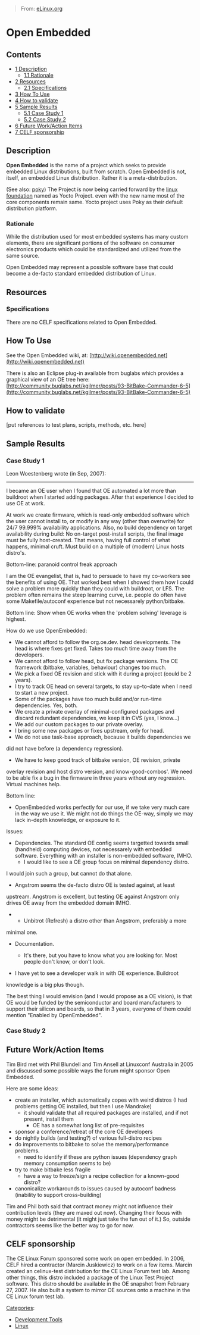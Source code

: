 > From: [eLinux.org](http://eLinux.org/Open_Embedded "http://eLinux.org/Open_Embedded")


# Open Embedded



## Contents

-   [1 Description](#description)
    -   [1.1 Rationale](#rationale)
-   [2 Resources](#resources)
    -   [2.1 Specifications](#specifications)
-   [3 How To Use](#how-to-use)
-   [4 How to validate](#how-to-validate)
-   [5 Sample Results](#sample-results)
    -   [5.1 Case Study 1](#case-study-1)
    -   [5.2 Case Study 2](#case-study-2)
-   [6 Future Work/Action Items](#future-work-action-items)
-   [7 CELF sponsorship](#celf-sponsorship)

## Description

**Open Embedded** is the name of a project which seeks to provide
embedded Linux distributions, built from scratch. Open Embedded is not,
itself, an embedded Linux distribution. Rather it is a
meta-distribution.

(See also: [poky](http://eLinux.org/Poky "Poky")) The Project is now being carried
forward by the [linux foundation](http://www.linuxfoundation.org/) named
as Yocto Project. even with the new name most of the core components
remain same. Yocto project uses Poky as their default distribution
platform.

### Rationale

While the distribution used for most embedded systems has many custom
elements, there are significant portions of the software on consumer
electronics products which could be standardized and utilized from the
same source.

Open Embedded may represent a possible software base that could become a
de-facto standard embedded distribution of Linux.

## Resources

### Specifications

There are no CELF specifications related to Open Embedded.

## How To Use

See the Open Embedded wiki, at:
[http://wiki.openembedded.net](http://wiki.openembedded.net)

There is also an Eclipse plug-in available from buglabs which provides a
graphical view of an OE tree here:
[http://community.buglabs.net/kgilmer/posts/93-BitBake-Commander-6-5](http://community.buglabs.net/kgilmer/posts/93-BitBake-Commander-6-5)

## How to validate

[put references to test plans, scripts, methods, etc. here]

## Sample Results

### Case Study 1

Leon Woestenberg wrote (in Sep, 2007):

* * * * *

I became an OE user when I found that OE automated a lot more than
buildroot when I started adding packages. After that experience I
decided to use OE at work.

At work we create firmware, which is read-only embedded software which
the user cannot install to, or modify in any way (other than overwrite)
for 24/7 99.999% availability applications. Also, no build dependency on
target availability during build: No on-target post-install scripts, the
final image must be fully host-created. That means, having full control
of what happens, minimal cruft. Must build on a multiple of (modern)
Linux hosts distro's.

Bottom-line: paranoid control freak approach

I am the OE evangelist, that is, had to persuade to have my co-workers
see the benefits of using OE. That worked best when I showed them how I
could solve a problem more quickly than they could with buildroot, or
LFS. The problem often remains the steep learning curve, i.e. people do
often have some Makefile/autoconf experience but not necessarely
python/bitbake.

Bottom line: Show when OE works when the 'problem solving' leverage is
highest.

How do we use OpenEmbedded:

-   We cannot afford to follow the org.oe.dev. head developments. The
    head is where fixes get fixed. Takes too much time away from the
    developers.
-   We cannot afford to follow head, but fix package versions. The OE
    framework (bitbake, variables, behaviour) changes too much.
-   We pick a fixed OE revision and stick with it during a project
    (could be 2 years).
-   I try to track OE head on several targets, to stay up-to-date when I
    need to start a new project.
-   Some of the packages have too much build and/or run-time
    dependencies. Yes, both.
-   We create a private overlay of minimal-configured packages and
    discard redundant dependencies, we keep it in CVS (yes, I know...)
-   We add our custom packages to our private overlay.
-   I bring some new packages or fixes upstream, only for head.
-   We do not use task-base approach, because it builds dependencies we

did not have before (a dependency regression).

-   We have to keep good track of bitbake version, OE revision, private

overlay revision and host distro version, and know-good-combos'. We need
to be able fix a bug in the firmware in three years without any
regression. Virtual machines help.

Bottom line:

-   OpenEmbedded works perfectly for our use, if we take very much care
    in the way we use it. We might not do things the OE-way, simply we
    may lack in-depth knowledge, or exposure to it.

Issues:

-   Dependencies. The standard OE config seems targetted towards small
    (handheld) computing devices, not necessarely with embedded
    software. Everything with an installer is non-embedded software,
    IMHO.
    -   I would like to see a OE group focus on minimal dependency
        distro.

I would join such a group, but cannot do that alone.

-   Angstrom seems the de-facto distro OE is tested against, at least

upstream. Angstrom is excellent, but testing OE against Angstrom only
drives OE away from the embedded domain IMHO.

-   -   Unbitrot (Refresh) a distro other than Angstrom, preferably a
        more

minimal one.

-   Documentation.
    -   It's there, but you have to know what you are looking for. Most
        people don't know, or don't look.

-   I have yet to see a developer walk in with OE experience. Buildroot

knowledge is a big plus though.

The best thing I would envision (and I would propose as a OE vision), is
that OE would be funded by the semiconductor and board manufacturers to
support their silicon and boards, so that in 3 years, everyone of them
could mention "Enabled by OpenEmbedded".

### Case Study 2

## Future Work/Action Items

Tim Bird met with Phil Blundell and Tim Ansell at Linuxconf Australia in
2005 and discussed some possible ways the forum might sponsor Open
Embedded.

Here are some ideas:

-   create an installer, which automatically copes with weird distros (I
    had problems getting OE installed, but then I use Mandrake)
    -   it should validate that all required packages are installed, and
        if not present, install them
        -   OE has a somewhat long list of pre-requisites
-   sponsor a conference/retreat of the core OE developers
-   do nightly builds (and testing?) of various full-distro recipes
-   do improvements to bitbake to solve the memory/performance problems.
    -   need to identify if these are python issues (dependency graph
        memory consumption seems to be)
-   try to make bitbake less fragile
    -   have a way to freeze/sign a recipe collection for a known-good
        distro?
-   canonicalize workarounds to issues caused by autoconf badness
    (inability to support cross-building)

Tim and Phil both said that contract money might not influence their
contribution levels (they are maxed out now). Changing their focus with
money might be detrimental (it might just take the fun out of it.) So,
outside contractors seems like the better way to go for now.

## CELF sponsorship

The CE Linux Forum sponsored some work on open embedded. In 2006, CELF
hired a contractor (Marcin Juskiewicz) to work on a few items. Marcin
created an celinux-test distribution for the CE Linux Forum test lab.
Among other things, this distro included a package of the Linux Test
Project software. This distro should be available in the OE snapshot
from February 27, 2007. He also built a system to mirror OE sources onto
a machine in the CE Linux forum test lab.


[Categories](http://eLinux.org/Special:Categories "Special:Categories"):

-   [Development
    Tools](http://eLinux.org/Category:Development_Tools "Category:Development Tools")
-   [Linux](http://eLinux.org/Category:Linux "Category:Linux")

